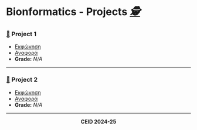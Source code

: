 # Bionformatics - Projects _[🕵](https://drive.google.com/file/d/1tS_cVaEvvL5DMmkEogInR5MuFFQ8QEOX/view?usp=sharing)_

### **[📂](https://github.com/xrhstosdim1/ceid_bioInformatics/tree/main/Project%201) Project 1**  
- [Εκφώνηση](https://github.com/xrhstosdim1/bioInformatics-project/blob/main/Project%201/first_project_2024_2025_ver_final.pdf)  
- [Αναφορά](https://docs.google.com/document/d/1h4_Pqx_hJTgqUzRbDlWtmXpKMVQSoA_qtxVobzhadrE/edit?tab=t.0)
- **Grade:** _N/A_  
<hr>

### **[📂](https://github.com/xrhstosdim1/ceid_bioInformatics/tree/main/Project%202) Project 2**  
- [Εκφώνηση](https://github.com/xrhstosdim1/bioInformatics-project/blob/main/Project%202/second_project_2025.pdf)  
- [Αναφορά](https://docs.google.com/document/d/1pYHxK-npkkE3_Tb-oIniV4zNdYNTrYjj8sSCh1NHT5U/edit?tab=t.0)  
- **Grade:** _N/A_  
<hr>

<p align="center"><b>CEID 2024-25</b></p>
 
